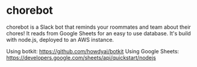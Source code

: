 # chorebot

chorebot is a Slack bot that reminds your roommates and team about their chores!
It reads from Google Sheets for an easy to use database. It's build with node.js,
deployed to an AWS instance. 

Using botkit: https://github.com/howdyai/botkit
Using Google Sheets: https://developers.google.com/sheets/api/quickstart/nodejs
